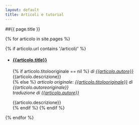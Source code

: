 ```yaml
---
layout: default
title: Articoli e tutorial
---
```


##{{ page.title }}


{% for articolo in site.pages %}

{% if articolo.url contains '/articoli/' %}

- #### [{{articolo.title}}]({{articolo.url}})  
    {% if articolo.titolooriginale == nil %}
    _di [{{articolo.autore}}]({{site.staff[articolo.autore].url}})_  
    {{articolo.descrizione}}  
    {% else %}
    _articolo originale: [{{articolo.titolooriginale}}]({{articolo.urloriginale}}) di {{articolo.autoreoriginale}}_  
    _traduzione di [{{articolo.autore}}]({{site.staff[articolo.autore].url}})_

    {{articolo.descrizione}}  
    {% endif %}
{% endif %}

{% endfor %}